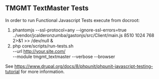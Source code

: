 TMGMT TextMaster Tests
----------------------


In order to run Functional Javascript Tests execute from docroot:
1. phantomjs --ssl-protocol=any --ignore-ssl-errors=true ../vendor/jcalderonzumba/gastonjs/src/Client/main.js 8510 1024 768 2>&1 >> /dev/null &
2. php core/scripts/run-tests.sh \
    --url http://your.site.com/ \
    --module tmgmt_textmaster --verbose --browser
    
See https://www.drupal.org/docs/8/phpunit/phpunit-javascript-testing-tutorial for more information.